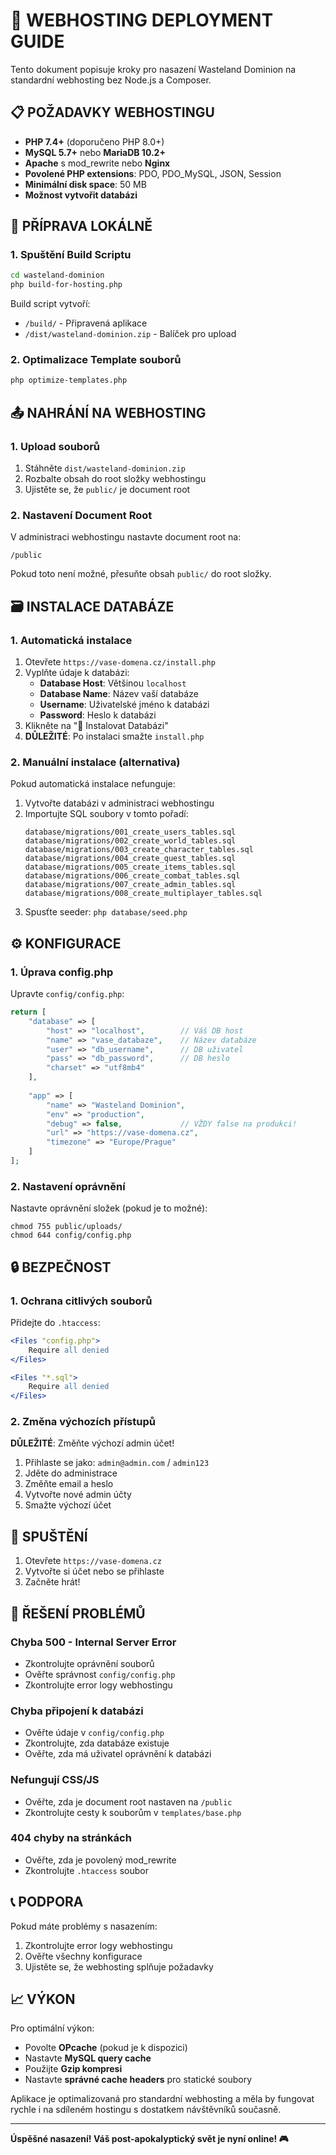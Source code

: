 # 🚀 WEBHOSTING DEPLOYMENT GUIDE

Tento dokument popisuje kroky pro nasazení Wasteland Dominion na standardní webhosting bez Node.js a Composer.

## 📋 POŽADAVKY WEBHOSTINGU

- **PHP 7.4+** (doporučeno PHP 8.0+)
- **MySQL 5.7+** nebo **MariaDB 10.2+**
- **Apache** s mod_rewrite nebo **Nginx**
- **Povolené PHP extensions**: PDO, PDO_MySQL, JSON, Session
- **Minimální disk space**: 50 MB
- **Možnost vytvořit databázi**

## 🔨 PŘÍPRAVA LOKÁLNĚ

### 1. Spuštění Build Scriptu
```bash
cd wasteland-dominion
php build-for-hosting.php
```

Build script vytvoří:
- `/build/` - Připravená aplikace
- `/dist/wasteland-dominion.zip` - Balíček pro upload

### 2. Optimalizace Template souborů
```bash
php optimize-templates.php
```

## 📤 NAHRÁNÍ NA WEBHOSTING

### 1. Upload souborů
1. Stáhněte `dist/wasteland-dominion.zip`
2. Rozbalte obsah do root složky webhostingu
3. Ujistěte se, že `public/` je document root

### 2. Nastavení Document Root
V administraci webhostingu nastavte document root na:
```
/public
```

Pokud toto není možné, přesuňte obsah `public/` do root složky.

## 🗃️ INSTALACE DATABÁZE

### 1. Automatická instalace
1. Otevřete `https://vase-domena.cz/install.php`
2. Vyplňte údaje k databázi:
   - **Database Host**: Většinou `localhost`
   - **Database Name**: Název vaší databáze
   - **Username**: Uživatelské jméno k databázi
   - **Password**: Heslo k databázi
3. Klikněte na "🚀 Instalovat Databázi"
4. **DŮLEŽITÉ**: Po instalaci smažte `install.php`

### 2. Manuální instalace (alternativa)
Pokud automatická instalace nefunguje:

1. Vytvořte databázi v administraci webhostingu
2. Importujte SQL soubory v tomto pořadí:
   ```
   database/migrations/001_create_users_tables.sql
   database/migrations/002_create_world_tables.sql
   database/migrations/003_create_character_tables.sql
   database/migrations/004_create_quest_tables.sql
   database/migrations/005_create_items_tables.sql
   database/migrations/006_create_combat_tables.sql
   database/migrations/007_create_admin_tables.sql
   database/migrations/008_create_multiplayer_tables.sql
   ```
3. Spusťte seeder: `php database/seed.php`

## ⚙️ KONFIGURACE

### 1. Úprava config.php
Upravte `config/config.php`:

```php
return [
    "database" => [
        "host" => "localhost",        // Váš DB host
        "name" => "vase_databaze",    // Název databáze
        "user" => "db_username",      // DB uživatel
        "pass" => "db_password",      // DB heslo
        "charset" => "utf8mb4"
    ],
    
    "app" => [
        "name" => "Wasteland Dominion",
        "env" => "production",
        "debug" => false,             // VŽDY false na produkci!
        "url" => "https://vase-domena.cz",
        "timezone" => "Europe/Prague"
    ]
];
```

### 2. Nastavení oprávnění
Nastavte oprávnění složek (pokud je to možné):
```
chmod 755 public/uploads/
chmod 644 config/config.php
```

## 🔒 BEZPEČNOST

### 1. Ochrana citlivých souborů
Přidejte do `.htaccess`:
```apache
<Files "config.php">
    Require all denied
</Files>

<Files "*.sql">
    Require all denied
</Files>
```

### 2. Změna výchozích přístupů
**DŮLEŽITÉ**: Změňte výchozí admin účet!

1. Přihlaste se jako: `admin@admin.com` / `admin123`
2. Jděte do administrace
3. Změňte email a heslo
4. Vytvořte nové admin účty
5. Smažte výchozí účet

## 🚀 SPUŠTĚNÍ

1. Otevřete `https://vase-domena.cz`
2. Vytvořte si účet nebo se přihlaste
3. Začněte hrát!

## 🐛 ŘEŠENÍ PROBLÉMŮ

### Chyba 500 - Internal Server Error
- Zkontrolujte oprávnění souborů
- Ověřte správnost `config/config.php`
- Zkontrolujte error logy webhostingu

### Chyba připojení k databázi
- Ověřte údaje v `config/config.php`
- Zkontrolujte, zda databáze existuje
- Ověřte, zda má uživatel oprávnění k databázi

### Nefungují CSS/JS
- Ověřte, zda je document root nastaven na `/public`
- Zkontrolujte cesty k souborům v `templates/base.php`

### 404 chyby na stránkách
- Ověřte, zda je povolený mod_rewrite
- Zkontrolujte `.htaccess` soubor

## 📞 PODPORA

Pokud máte problémy s nasazením:

1. Zkontrolujte error logy webhostingu
2. Ověřte všechny konfigurace
3. Ujistěte se, že webhosting splňuje požadavky

## 📈 VÝKON

Pro optimální výkon:
- Povolte **OPcache** (pokud je k dispozici)
- Nastavte **MySQL query cache**
- Použijte **Gzip kompresi**
- Nastavte **správné cache headers** pro statické soubory

Aplikace je optimalizovaná pro standardní webhosting a měla by fungovat rychle i na sdíleném hostingu s dostatkem návštěvníků současně.

---

**Úspěšné nasazení! Váš post-apokalyptický svět je nyní online! 🎮**